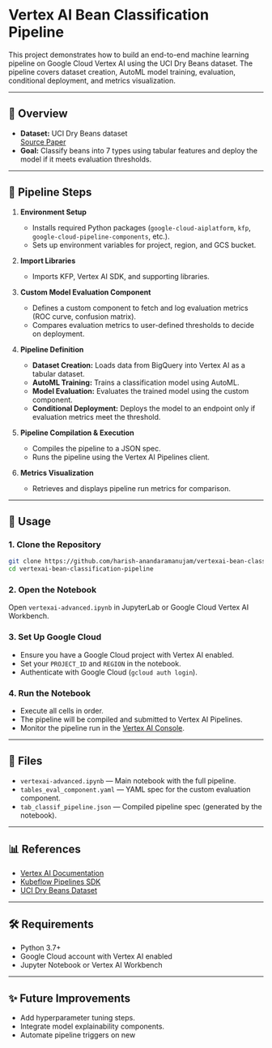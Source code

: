 # Vertex AI Bean Classification Pipeline

This project demonstrates how to build an end-to-end machine learning pipeline on Google Cloud Vertex AI using the UCI Dry Beans dataset. The pipeline covers dataset creation, AutoML model training, evaluation, conditional deployment, and metrics visualization.

---

## 📖 Overview

- **Dataset:** UCI Dry Beans dataset  
  [Source Paper](https://doi.org/10.1016/j.compag.2020.105507)
- **Goal:** Classify beans into 7 types using tabular features and deploy the model if it meets evaluation thresholds.

---

## 🚀 Pipeline Steps

1. **Environment Setup**
   - Installs required Python packages (`google-cloud-aiplatform`, `kfp`, `google-cloud-pipeline-components`, etc.).
   - Sets up environment variables for project, region, and GCS bucket.

2. **Import Libraries**
   - Imports KFP, Vertex AI SDK, and supporting libraries.

3. **Custom Model Evaluation Component**
   - Defines a custom component to fetch and log evaluation metrics (ROC curve, confusion matrix).
   - Compares evaluation metrics to user-defined thresholds to decide on deployment.

4. **Pipeline Definition**
   - **Dataset Creation:** Loads data from BigQuery into Vertex AI as a tabular dataset.
   - **AutoML Training:** Trains a classification model using AutoML.
   - **Model Evaluation:** Evaluates the trained model using the custom component.
   - **Conditional Deployment:** Deploys the model to an endpoint only if evaluation metrics meet the threshold.

5. **Pipeline Compilation & Execution**
   - Compiles the pipeline to a JSON spec.
   - Runs the pipeline using the Vertex AI Pipelines client.

6. **Metrics Visualization**
   - Retrieves and displays pipeline run metrics for comparison.

---

## 📝 Usage

### 1. Clone the Repository

```sh
git clone https://github.com/harish-anandaramanujam/vertexai-bean-classification-pipeline.git
cd vertexai-bean-classification-pipeline
```

### 2. Open the Notebook

Open `vertexai-advanced.ipynb` in JupyterLab or Google Cloud Vertex AI Workbench.

### 3. Set Up Google Cloud

- Ensure you have a Google Cloud project with Vertex AI enabled.
- Set your `PROJECT_ID` and `REGION` in the notebook.
- Authenticate with Google Cloud (`gcloud auth login`).

### 4. Run the Notebook

- Execute all cells in order.
- The pipeline will be compiled and submitted to Vertex AI Pipelines.
- Monitor the pipeline run in the [Vertex AI Console](https://console.cloud.google.com/vertex-ai/pipelines).

---

## 📂 Files

- `vertexai-advanced.ipynb` — Main notebook with the full pipeline.
- `tables_eval_component.yaml` — YAML spec for the custom evaluation component.
- `tab_classif_pipeline.json` — Compiled pipeline spec (generated by the notebook).

---

## 📊 References

- [Vertex AI Documentation](https://cloud.google.com/vertex-ai/docs)
- [Kubeflow Pipelines SDK](https://www.kubeflow.org/docs/components/pipelines/sdk/sdk-overview/)
- [UCI Dry Beans Dataset](https://archive.ics.uci.edu/ml/datasets/Dry+Bean+Dataset)

---

## 🛠️ Requirements

- Python 3.7+
- Google Cloud account with Vertex AI enabled
- Jupyter Notebook or Vertex AI Workbench

---

## ✨ Future Improvements

- Add hyperparameter tuning steps.
- Integrate model explainability components.
- Automate pipeline triggers on new